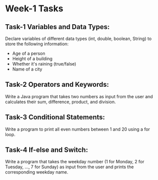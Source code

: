 # Week-1 Tasks

## Task-1 Variables and Data Types:

Declare variables of different data types (int, double, boolean, String) to store the following information:

- Age of a person
- Height of a building
- Whether it's raining (true/false)
- Name of a city

## Task-2 Operators and Keywords:

Write a Java program that takes two numbers as input from the user and calculates their sum, difference, product, and division.

## Task-3 Conditional Statements:

Write a program to print all even numbers between 1 and 20 using a for loop.

## Task-4 If-else and Switch:

Write a program that takes the weekday number (1 for Monday, 2 for Tuesday, ..., 7
for Sunday) as input from the user and prints the corresponding weekday name.